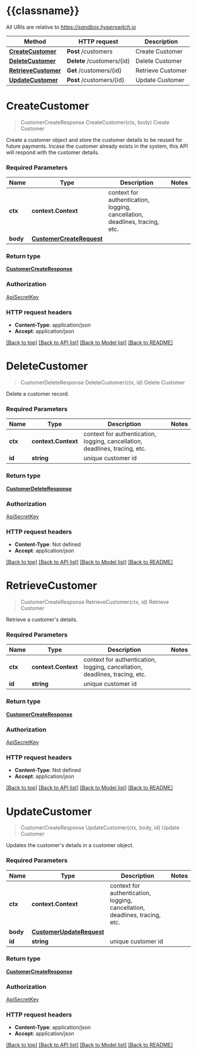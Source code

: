 # {{classname}}

All URIs are relative to *https://sandbox.hyperswitch.io*

Method | HTTP request | Description
------------- | ------------- | -------------
[**CreateCustomer**](CustomersApi.md#CreateCustomer) | **Post** /customers | Create Customer
[**DeleteCustomer**](CustomersApi.md#DeleteCustomer) | **Delete** /customers/{id} | Delete Customer
[**RetrieveCustomer**](CustomersApi.md#RetrieveCustomer) | **Get** /customers/{id} | Retrieve Customer
[**UpdateCustomer**](CustomersApi.md#UpdateCustomer) | **Post** /customers/{id} | Update Customer

# **CreateCustomer**
> CustomerCreateResponse CreateCustomer(ctx, body)
Create Customer

Create a customer object and store the customer details to be reused for future payments. Incase the customer already exists in the system, this API will respond with the customer details.

### Required Parameters

Name | Type | Description  | Notes
------------- | ------------- | ------------- | -------------
 **ctx** | **context.Context** | context for authentication, logging, cancellation, deadlines, tracing, etc.
  **body** | [**CustomerCreateRequest**](CustomerCreateRequest.md)|  | 

### Return type

[**CustomerCreateResponse**](CustomerCreateResponse.md)

### Authorization

[ApiSecretKey](../README.md#ApiSecretKey)

### HTTP request headers

 - **Content-Type**: application/json
 - **Accept**: application/json

[[Back to top]](#) [[Back to API list]](../README.md#documentation-for-api-endpoints) [[Back to Model list]](../README.md#documentation-for-models) [[Back to README]](../README.md)

# **DeleteCustomer**
> CustomerDeleteResponse DeleteCustomer(ctx, id)
Delete Customer

Delete a customer record.

### Required Parameters

Name | Type | Description  | Notes
------------- | ------------- | ------------- | -------------
 **ctx** | **context.Context** | context for authentication, logging, cancellation, deadlines, tracing, etc.
  **id** | **string**| unique customer id | 

### Return type

[**CustomerDeleteResponse**](CustomerDeleteResponse.md)

### Authorization

[ApiSecretKey](../README.md#ApiSecretKey)

### HTTP request headers

 - **Content-Type**: Not defined
 - **Accept**: application/json

[[Back to top]](#) [[Back to API list]](../README.md#documentation-for-api-endpoints) [[Back to Model list]](../README.md#documentation-for-models) [[Back to README]](../README.md)

# **RetrieveCustomer**
> CustomerCreateResponse RetrieveCustomer(ctx, id)
Retrieve Customer

Retrieve a customer's details.

### Required Parameters

Name | Type | Description  | Notes
------------- | ------------- | ------------- | -------------
 **ctx** | **context.Context** | context for authentication, logging, cancellation, deadlines, tracing, etc.
  **id** | **string**| unique customer id | 

### Return type

[**CustomerCreateResponse**](CustomerCreateResponse.md)

### Authorization

[ApiSecretKey](../README.md#ApiSecretKey)

### HTTP request headers

 - **Content-Type**: Not defined
 - **Accept**: application/json

[[Back to top]](#) [[Back to API list]](../README.md#documentation-for-api-endpoints) [[Back to Model list]](../README.md#documentation-for-models) [[Back to README]](../README.md)

# **UpdateCustomer**
> CustomerCreateResponse UpdateCustomer(ctx, body, id)
Update Customer

Updates the customer's details in a customer object.

### Required Parameters

Name | Type | Description  | Notes
------------- | ------------- | ------------- | -------------
 **ctx** | **context.Context** | context for authentication, logging, cancellation, deadlines, tracing, etc.
  **body** | [**CustomerUpdateRequest**](CustomerUpdateRequest.md)|  | 
  **id** | **string**| unique customer id | 

### Return type

[**CustomerCreateResponse**](CustomerCreateResponse.md)

### Authorization

[ApiSecretKey](../README.md#ApiSecretKey)

### HTTP request headers

 - **Content-Type**: application/json
 - **Accept**: application/json

[[Back to top]](#) [[Back to API list]](../README.md#documentation-for-api-endpoints) [[Back to Model list]](../README.md#documentation-for-models) [[Back to README]](../README.md)


